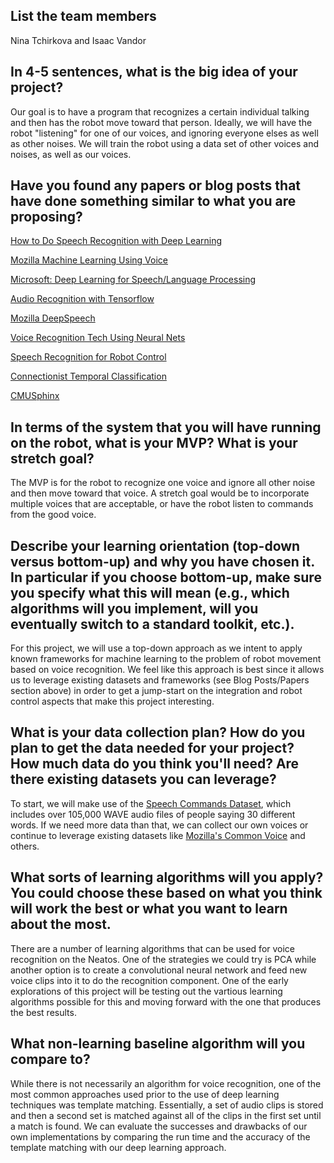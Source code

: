 ## List the team members
Nina Tchirkova and Isaac Vandor

## In 4-5 sentences, what is the big idea of your project?

Our goal is to have a program that recognizes a certain individual talking and then has the robot move toward that person. Ideally, we will have the robot "listening" for one of our voices, and ignoring everyone elses as well as other noises. We will train the robot using a data set of other voices and noises, as well as our voices.
## Have you found any papers or blog posts that have done something similar to what you are proposing?
[How to Do Speech Recognition with Deep Learning](https://medium.com/@ageitgey/machine-learning-is-fun-part-6-how-to-do-speech-recognition-with-deep-learning-28293c162f7a)

[Mozilla Machine Learning Using Voice](https://research.mozilla.org/machine-learning/)

[Microsoft: Deep Learning for Speech/Language Processing](https://www.microsoft.com/en-us/research/wp-content/uploads/2016/07/interspeech-tutorial-2015-lideng-sept6a.pdf)

[Audio Recognition with Tensorflow](https://www.tensorflow.org/tutorials/sequences/audio_recognition)

[Mozilla DeepSpeech](https://github.com/mozilla/DeepSpeech)

[Voice Recognition Tech Using Neural Nets](https://www.researchgate.net/publication/279448703_Voice_Recognition_Technology_Using_Neural_Networks)

[Speech Recognition for Robot Control](http://www8.cs.umu.se/education/examina/Rapporter/ShafkatKibria.pdf)

[Connectionist Temporal Classification](http://www.cs.toronto.edu/~graves/icml_2006.pdf)

[CMUSphinx](https://cmusphinx.github.io/)

## In terms of the system that you will have running on the robot, what is your MVP?  What is your stretch goal?
The MVP is for the robot to recognize one voice and ignore all other noise and then move toward that voice. A stretch goal would be to incorporate multiple voices that are acceptable, or have the robot listen to commands from the good voice.

## Describe your learning orientation (top-down versus bottom-up) and why you have chosen it.  In particular if you choose bottom-up, make sure you specify what this will mean (e.g., which algorithms will you implement, will you eventually switch to a standard toolkit, etc.).
For this project, we will use a top-down approach as we intent to apply known frameworks for machine learning to the problem of robot movement based on voice recognition. We feel like this approach is best since it allows us to leverage existing datasets and frameworks (see Blog Posts/Papers section above) in order to get a jump-start on the integration and robot control aspects that make this project interesting.

## What is your data collection plan?  How do you plan to get the data needed for your project?  How much data do you think you'll need?  Are there existing datasets you can leverage?
To start, we will make use of the [Speech Commands Dataset](https://arxiv.org/abs/1804.03209), which includes over 105,000 WAVE audio files of people saying 30 different words. If we need more data than that, we can collect our own voices or continue to leverage existing datasets like [Mozilla's Common Voice](https://www.kaggle.com/mozillaorg/common-voice) and others.

## What sorts of learning algorithms will you apply?  You could choose these based on what you think will work the best or what you want to learn about the most.
There are a number of learning algorithms that can be used for voice recognition on the Neatos. One of the strategies we could try is PCA while another option is to create a convolutional neural network and feed new voice clips into it to do the recognition component. One of the early explorations of this project will be testing out the vartious learning algorithms possible for this and moving forward with the one that produces the best results.

## What non-learning baseline algorithm will you compare to?
While there is not necessarily an algorithm for voice recognition, one of the most common approaches used prior to the use of deep learning techniques was template matching. Essentially, a set of audio clips is stored and then a second set is matched against all of the clips in the first set until a match is found. We can evaluate the successes and drawbacks of our own implementations by comparing the run time and the accuracy of the template matching with our deep learning approach.
